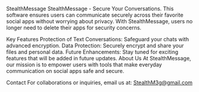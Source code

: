 StealthMessage
StealthMessage - Secure Your Conversations. This software ensures users can communicate securely across their favorite social apps without worrying about privacy. With StealthMessage, users no longer need to delete their apps for security concerns.

Key Features
Protection of Text Conversations: Safeguard your chats with advanced encryption.
Data Protection: Securely encrypt and share your files and personal data.
Future Enhancements: Stay tuned for exciting features that will be added in future updates.
About Us
At StealthMessage, our mission is to empower users with tools that make everyday communication on social apps safe and secure.

Contact
For collaborations or inquiries, email us at: StealthM3g@gmail.com

